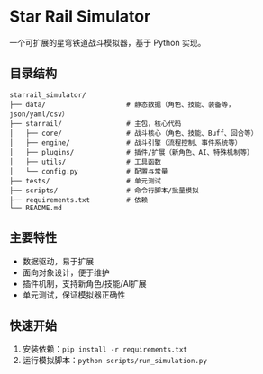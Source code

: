 # Star Rail Simulator

一个可扩展的星穹铁道战斗模拟器，基于 Python 实现。

## 目录结构

```
starrail_simulator/
├── data/                    # 静态数据（角色、技能、装备等，json/yaml/csv）
├── starrail/                # 主包，核心代码
│   ├── core/                # 战斗核心（角色、技能、Buff、回合等）
│   ├── engine/              # 战斗引擎（流程控制、事件系统等）
│   ├── plugins/             # 插件/扩展（新角色、AI、特殊机制等）
│   ├── utils/               # 工具函数
│   └── config.py            # 配置与常量
├── tests/                   # 单元测试
├── scripts/                 # 命令行脚本/批量模拟
├── requirements.txt         # 依赖
└── README.md
```

## 主要特性
- 数据驱动，易于扩展
- 面向对象设计，便于维护
- 插件机制，支持新角色/技能/AI扩展
- 单元测试，保证模拟器正确性

## 快速开始
1. 安装依赖：`pip install -r requirements.txt`
2. 运行模拟脚本：`python scripts/run_simulation.py` 